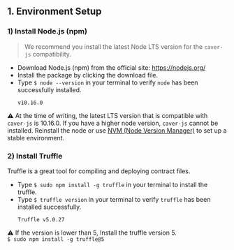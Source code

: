 ## 1. Environment Setup

### 1) Install Node.js (npm)

> We recommend you install the latest Node LTS version for the `caver-js` compatibility.

- Download Node.js (npm) from the official site: https://nodejs.org/
- Install the package by clicking the download file.
- Type `$ node --version` in your terminal to verify `node` has been successfully installed.  
    ```
    v10.16.0
    ```

&#9888; At the time of writing, the latest LTS version that is compatible with `caver-js` is 10.16.0. If you have a higher node version, `caver-js` cannot be installed. Reinstall the node or use [NVM (Node Version Manager)](https://github.com/nvm-sh/nvm) to set up a stable environment.


### 2) Install Truffle
Truffle is a great tool for compiling and deploying contract files.

- Type `$ sudo npm install -g truffle` in your terminal to install the truffle.
- Type `$ truffle version` in your terminal to verify `truffle` has been installed successfully.  
    ```
    Truffle v5.0.27
    ```

&#9888; If the version is lower than 5, Install the truffle version 5.  
`$ sudo npm install -g truffle@5`
